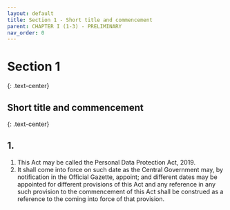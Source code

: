 ```yaml
---
layout: default
title: Section 1 - Short title and commencement
parent: CHAPTER I (1-3) - PRELIMINARY
nav_order: 0
---
```



# Section 1
{: .text-center}
## Short title and commencement
{: .text-center}

## 1.

1. This Act may be called the Personal Data Protection Act, 2019.
2. It shall come into force on such date as the Central Government may, by notification in the Official Gazette, appoint; and different dates may be appointed for different provisions of this Act and any reference in any such provision to the commencement of this Act shall be construed as a reference to the coming into force of that provision.

